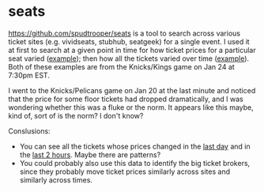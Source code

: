 # seats

https://github.com/spudtrooper/seats is a tool to search across various ticket sites (e.g. vividseats, stubhub, seatgeek) for a single event. I used it at first to search at a given point in time for how ticket prices for a particular seat varied ([example](./Knicks-Kings.html)); then how all the tickets varied over time ([example](knicks_kings/knicks_kings.html)). Both of these examples are from the Knicks/Kings game on Jan 24 at 7:30pm EST.

I went to the Knicks/Pelicans game on Jan 20 at the last minute and noticed that the price for some floor tickets had dropped dramatically, and I was wondering whether this was a fluke or the norm. It appears like this maybe, kind of, sort of is the norm? I don't know?

Conslusions:

- You can see all the tickets whose prices changed in the [last day](knicks_kings/knicks_kings.html?lastDay) and in the [last 2 hours](knicks_kings/knicks_kings.html?lastMinute). Maybe there are patterns?
- You could probably also use this data to identify the big ticket brokers, since they probably move ticket prices similarly across sites and similarly across times.
